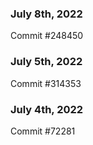 ### July 8th, 2022

Commit #248450

### July 5th, 2022

Commit #314353


### July 4th, 2022

Commit #72281

